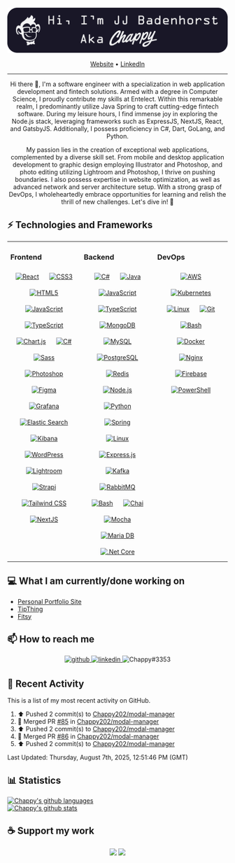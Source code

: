 [![Header](https://raw.githubusercontent.com/Chappy202/Chappy202/main/banner.png "Header")](https://chappy202.com/)

<p align="center">
  <a href="https://jjbadenhorst.me/">Website</a> •
  <a href="https://www.linkedin.com/in/jj-badenhorst/">LinkedIn</a>
</p>

---

<p align="center">
Hi there 👋, I'm a software engineer with a specialization in web application development and fintech solutions. Armed with a degree in Computer Science, I proudly contribute my skills at Entelect. Within this remarkable realm, I predominantly utilize Java Spring to craft cutting-edge fintech software. During my leisure hours, I find immense joy in exploring the Node.js stack, leveraging frameworks such as ExpressJS, NextJS, React, and GatsbyJS. Additionally, I possess proficiency in C#, Dart, GoLang, and Python.</p>

<p align="center">My passion lies in the creation of exceptional web applications, complemented by a diverse skill set. From mobile and desktop application development to graphic design employing Illustrator and Photoshop, and photo editing utilizing Lightroom and Photoshop, I thrive on pushing boundaries. I also possess expertise in website optimization, as well as advanced network and server architecture setup. With a strong grasp of DevOps, I wholeheartedly embrace opportunities for learning and relish the thrill of new challenges. Let's dive in! 💪</p>


## ⚡ Technologies and Frameworks
<table><tr><td valign="top" width="33%">
  
  
### Frontend  
<div align="center">  
<a href="https://reactjs.org/" target="_blank"><img style="margin: 10px" src="https://profilinator.rishav.dev/skills-assets/react-original-wordmark.svg" alt="React" height="50" /></a>  
<a href="https://www.w3schools.com/css/" target="_blank"><img style="margin: 10px" src="https://profilinator.rishav.dev/skills-assets/css3-original-wordmark.svg" alt="CSS3" height="50" /></a>  
<a href="https://en.wikipedia.org/wiki/HTML5" target="_blank"><img style="margin: 10px" src="https://profilinator.rishav.dev/skills-assets/html5-original-wordmark.svg" alt="HTML5" height="50" /></a>  
<a href="https://www.javascript.com/" target="_blank"><img style="margin: 10px" src="https://profilinator.rishav.dev/skills-assets/javascript-original.svg" alt="JavaScript" height="50" /></a>  
<a href="https://www.typescriptlang.org/" target="_blank"><img style="margin: 10px" src="https://profilinator.rishav.dev/skills-assets/typescript-original.svg" alt="TypeScript" height="50" /></a>   
<a href="https://www.chartjs.org/" target="_blank"><img style="margin: 10px" src="https://profilinator.rishav.dev/skills-assets/logo-title.svg" alt="Chart.js" height="50" /></a>  
<a href="https://docs.microsoft.com/en-us/dotnet/csharp/" target="_blank"><img style="margin: 10px" src="https://profilinator.rishav.dev/skills-assets/csharp-original.svg" alt="C#" height="50" /></a>  
<a href="https://sass-lang.com/" target="_blank"><img style="margin: 10px" src="https://profilinator.rishav.dev/skills-assets/sass-original.svg" alt="Sass" height="50" /></a>  
<a href="https://www.adobe.com/in/products/photoshop.html" target="_blank"><img style="margin: 10px" src="https://profilinator.rishav.dev/skills-assets/photoshop-plain.svg" alt="Photoshop" height="50" /></a>  
<a href="https://www.figma.com/" target="_blank"><img style="margin: 10px" src="https://profilinator.rishav.dev/skills-assets/figma-icon.svg" alt="Figma" height="50" /></a>   
<a href="https://grafana.com/" target="_blank"><img style="margin: 10px" src="https://profilinator.rishav.dev/skills-assets/grafana.png" alt="Grafana" height="50" /></a>  
<a href="https://www.elastic.co/" target="_blank"><img style="margin: 10px" src="https://profilinator.rishav.dev/skills-assets/elasticsearch.png" alt="Elastic Search" height="50" /></a>  
<a href="https://www.elastic.co/kibana/" target="_blank"><img style="margin: 10px" src="https://profilinator.rishav.dev/skills-assets/kibana.png" alt="Kibana" height="50" /></a>  
<a href="https://wordpress.com/" target="_blank"><img style="margin: 10px" src="https://profilinator.rishav.dev/skills-assets/wordpress.png" alt="WordPress" height="50" /></a>  
<a href="https://www.adobe.com/products/photoshop-lightroom.html" target="_blank"><img style="margin: 10px" src="https://profilinator.rishav.dev/skills-assets/lightroom.png" alt="Lightroom" height="50" /></a>  
<a href="https://www.strapi.io/" target="_blank"><img style="margin: 10px" src="https://profilinator.rishav.dev/skills-assets/strapi.svg" alt="Strapi" height="50" /></a>  
<a href="https://www.tailwindcss.com/" target="_blank"><img style="margin: 10px" src="https://profilinator.rishav.dev/skills-assets/tailwindcss.svg" alt="Tailwind CSS" height="50" /></a>  
<a href="https://nextjs.org/" target="_blank"><img style="margin: 10px" src="https://profilinator.rishav.dev/skills-assets/nextjs.png" alt="NextJS" height="50" /></a>  
</div>

</td><td valign="top" width="33%">



### Backend  
<div align="center">  
<a href="https://docs.microsoft.com/en-us/dotnet/csharp/" target="_blank"><img style="margin: 10px" src="https://profilinator.rishav.dev/skills-assets/csharp-original.svg" alt="C#" height="50" /></a>  
<a href="https://www.java.com/" target="_blank"><img style="margin: 10px" src="https://profilinator.rishav.dev/skills-assets/java-original-wordmark.svg" alt="Java" height="50" /></a>  
<a href="https://www.javascript.com/" target="_blank"><img style="margin: 10px" src="https://profilinator.rishav.dev/skills-assets/javascript-original.svg" alt="JavaScript" height="50" /></a>  
<a href="https://www.typescriptlang.org/" target="_blank"><img style="margin: 10px" src="https://profilinator.rishav.dev/skills-assets/typescript-original.svg" alt="TypeScript" height="50" /></a>  
<a href="https://www.mongodb.com/" target="_blank"><img style="margin: 10px" src="https://profilinator.rishav.dev/skills-assets/mongodb-original-wordmark.svg" alt="MongoDB" height="50" /></a>  
<a href="https://www.mysql.com/" target="_blank"><img style="margin: 10px" src="https://profilinator.rishav.dev/skills-assets/mysql-original-wordmark.svg" alt="MySQL" height="50" /></a>  
<a href="https://www.postgresql.org/" target="_blank"><img style="margin: 10px" src="https://profilinator.rishav.dev/skills-assets/postgresql-original-wordmark.svg" alt="PostgreSQL" height="50" /></a>  
<a href="https://redis.io/" target="_blank"><img style="margin: 10px" src="https://profilinator.rishav.dev/skills-assets/redis-original-wordmark.svg" alt="Redis" height="50" /></a>  
<a href="https://nodejs.org/" target="_blank"><img style="margin: 10px" src="https://profilinator.rishav.dev/skills-assets/nodejs-original-wordmark.svg" alt="Node.js" height="50" /></a>  
<a href="https://www.python.org/" target="_blank"><img style="margin: 10px" src="https://profilinator.rishav.dev/skills-assets/python-original.svg" alt="Python" height="50" /></a>  
<a href="https://docs.spring.io/spring-framework/docs/3.0.x/reference/expressions.html#:~:text=The%20Spring%20Expression%20Language%20(SpEL,and%20basic%20string%20templating%20functionality." target="_blank"><img style="margin: 10px" src="https://profilinator.rishav.dev/skills-assets/springio-icon.svg" alt="Spring" height="50" /></a>  
<a href="https://www.linux.org/" target="_blank"><img style="margin: 10px" src="https://profilinator.rishav.dev/skills-assets/linux-original.svg" alt="Linux" height="50" /></a>  
<a href="https://expressjs.com/" target="_blank"><img style="margin: 10px" src="https://profilinator.rishav.dev/skills-assets/express-original-wordmark.svg" alt="Express.js" height="50" /></a>  
<a href="https://kafka.apache.org/" target="_blank"><img style="margin: 10px" src="https://profilinator.rishav.dev/skills-assets/apache_kafka-icon.svg" alt="Kafka" height="50" /></a>  
<a href="https://www.rabbitmq.com/" target="_blank"><img style="margin: 10px" src="https://profilinator.rishav.dev/skills-assets/rabbitmq-icon.svg" alt="RabbitMQ" height="50" /></a>  
<a href="https://www.gnu.org/software/bash/" target="_blank"><img style="margin: 10px" src="https://profilinator.rishav.dev/skills-assets/gnu_bash-icon.svg" alt="Bash" height="50" /></a>  
<a href="https://www.chaijs.com/" target="_blank"><img style="margin: 10px" src="https://profilinator.rishav.dev/skills-assets/chai.png" alt="Chai" height="50" /></a>  
<a href="https://mochajs.org/" target="_blank"><img style="margin: 10px" src="https://profilinator.rishav.dev/skills-assets/mocha.png" alt="Mocha" height="50" /></a>  
<a href="https://mariadb.org/" target="_blank"><img style="margin: 10px" src="https://profilinator.rishav.dev/skills-assets/mariadb.png" alt="Maria DB" height="50" /></a>  
<a href="https://dotnet.microsoft.com/download" target="_blank"><img style="margin: 10px" src="https://profilinator.rishav.dev/skills-assets/dotnetcore.png" alt=".Net Core" height="50" /></a>  
</div>

</td><td valign="top" width="33%">



### DevOps  
<div align="center">  
<a href="https://aws.amazon.com/" target="_blank"><img style="margin: 10px" src="https://profilinator.rishav.dev/skills-assets/amazonwebservices-original-wordmark.svg" alt="AWS" height="50" /></a>  
<a href="https://kubernetes.io/" target="_blank"><img style="margin: 10px" src="https://profilinator.rishav.dev/skills-assets/kubernetes-icon.svg" alt="Kubernetes" height="50" /></a>  
<a href="https://www.linux.org/" target="_blank"><img style="margin: 10px" src="https://profilinator.rishav.dev/skills-assets/linux-original.svg" alt="Linux" height="50" /></a>  
<a href="https://github.com/" target="_blank"><img style="margin: 10px" src="https://profilinator.rishav.dev/skills-assets/git-scm-icon.svg" alt="Git" height="50" /></a>  
<a href="https://www.gnu.org/software/bash/" target="_blank"><img style="margin: 10px" src="https://profilinator.rishav.dev/skills-assets/gnu_bash-icon.svg" alt="Bash" height="50" /></a>  
<a href="https://www.docker.com/" target="_blank"><img style="margin: 10px" src="https://profilinator.rishav.dev/skills-assets/docker-original-wordmark.svg" alt="Docker" height="50" /></a>  
<a href="https://www.nginx.com/" target="_blank"><img style="margin: 10px" src="https://profilinator.rishav.dev/skills-assets/nginx-original.svg" alt="Nginx" height="50" /></a>  
<a href="https://firebase.google.com/" target="_blank"><img style="margin: 10px" src="https://profilinator.rishav.dev/skills-assets/firebase.png" alt="Firebase" height="50" /></a>  
<a href="https://docs.microsoft.com/en-us/powershell/" target="_blank"><img style="margin: 10px" src="https://profilinator.rishav.dev/skills-assets/powershell.png" alt="PowerShell" height="50" /></a>  
</div>

</td></tr></table>  

## 💻 What I am currently/done working on
- [Personal Portfolio Site](https://jjbadenhorst.me/)
- [TipThing](https://tipthing.com)
- [Fitsy](https://fitsy.app)

## 📫 How to reach me
<div align="center">
<a href="https://github.com/Chappy202" target="_blank">
<img src=https://img.shields.io/badge/github-%2324292e.svg?&style=for-the-badge&logo=github&logoColor=white alt=github style="margin-bottom: 5px;" />
</a>
<a href="https://linkedin.com/in/jj-badenhorst" target="_blank">
<img src=https://img.shields.io/badge/linkedin-%231E77B5.svg?&style=for-the-badge&logo=linkedin&logoColor=white alt=linkedin style="margin-bottom: 5px;" />
</a>
<img src=https://img.shields.io/badge/discord-%231E77B8.svg?&style=for-the-badge&logo=discord&logoColor=white alt=Chappy#3353 style="margin-bottom: 5px;" />
</div>  

## 📜 Recent Activity

This is a list of my most recent activity on GitHub.
<!--RECENT_ACTIVITY:start-->
1. ⬆️ Pushed 2 commit(s) to [Chappy202/modal-manager](https://github.com/Chappy202/modal-manager)<br>
2. 🎉 Merged PR [#85](https://github.com/Chappy202/modal-manager/pull/85) in [Chappy202/modal-manager](https://github.com/Chappy202/modal-manager)<br>
3. ⬆️ Pushed 2 commit(s) to [Chappy202/modal-manager](https://github.com/Chappy202/modal-manager)<br>
4. 🎉 Merged PR [#86](https://github.com/Chappy202/modal-manager/pull/86) in [Chappy202/modal-manager](https://github.com/Chappy202/modal-manager)<br>
5. ⬆️ Pushed 2 commit(s) to [Chappy202/modal-manager](https://github.com/Chappy202/modal-manager)<br>
<!--RECENT_ACTIVITY:end-->

<!--RECENT_ACTIVITY:last_update-->
Last Updated: Thursday, August 7th, 2025, 12:51:46 PM (GMT)
<!--RECENT_ACTIVITY:last_update_end-->

## 📊 Statistics
[![Chappy's github languages](https://github-readme-stats.vercel.app/api/top-langs/?username=Chappy202&layout=compact&theme=dracula)](https://github.com/anuraghazra/github-readme-stats)<br />
[![Chappy's github stats](https://github-readme-stats.vercel.app/api?username=Chappy202&show_icons=true&theme=dracula)](https://github.com/anuraghazra/github-readme-stats)

## ☕ Support my work
<div align="center">
            <a href="https://paypal.me/jj@oxibux.com" target="_blank" style="display: inline-block;">
                <img
                    src="https://img.shields.io/badge/Donate-PayPal-blue.svg?style=flat-square&logo=paypal" 
                    align="center"
                />
            </a>
            <a href="https://www.buymeacoffee.com/jjbadenhorst" target="_blank" style="display: inline-block;">
                <img
                    src="https://img.shields.io/badge/Donate-Buy%20Me%20A%20Coffee-orange.svg?style=flat-square&logo=buymeacoffee" 
                    align="center"
                />
            </a></div>
<br />
